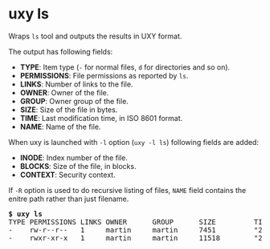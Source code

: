 # uxy ls

Wraps `ls` tool and outputs the results in UXY format.

The output has following fields:

- **TYPE**: Item type (`-` for normal files, `d` for directories and so on).
- **PERMISSIONS**: File permissions as reported by `ls`.
- **LINKS**: Number of links to the file.
- **OWNER**: Owner of the file.
- **GROUP**: Owner group of the file.
- **SIZE**: Size of the file in bytes.
- **TIME**: Last modification time, in ISO 8601 format.
- **NAME**: Name of the file.

When uxy is launched with `-l` option (`uxy -l ls`) following fields are added:

- **INODE**: Index number of the file.
- **BLOCKS**: Size of the file, in blocks.
- **CONTEXT**: Security context.

If `-R` option is used to do recursive listing of files, `NAME` field contains
the enitre path rather than just filename.

<pre>
<b>$ uxy ls</b>
TYPE PERMISSIONS LINKS OWNER      GROUP      SIZE         TIME                                  NAME 
-    rw-r--r--   1     martin     martin     7451         "2019-05-19 23:35:13.552174105 +0200" README.md 
-    rwxr-xr-x   1     martin     martin     11518        "2019-05-20 04:08:36.847163604 +0200" uxy 
</pre>

